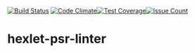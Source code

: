 [![Build Status](https://travis-ci.org/4johndoe/hexlet-psr-linter.svg?branch=master)](https://travis-ci.org/4johndoe/hexlet-psr-linter) [![Code Climate](https://codeclimate.com/github/4johndoe/hexlet-psr-linter/badges/gpa.svg)](https://codeclimate.com/github/4johndoe/hexlet-psr-linter)[![Test Coverage](https://codeclimate.com/github/hexlet-boilerplates/php-package/badges/coverage.svg)](https://codeclimate.com/github/hexlet-boilerplates/php-package/coverage)[![Issue Count](https://codeclimate.com/github/hexlet-boilerplates/php-package/badges/issue_count.svg)](https://codeclimate.com/github/hexlet-boilerplates/php-package)
# hexlet-psr-linter
